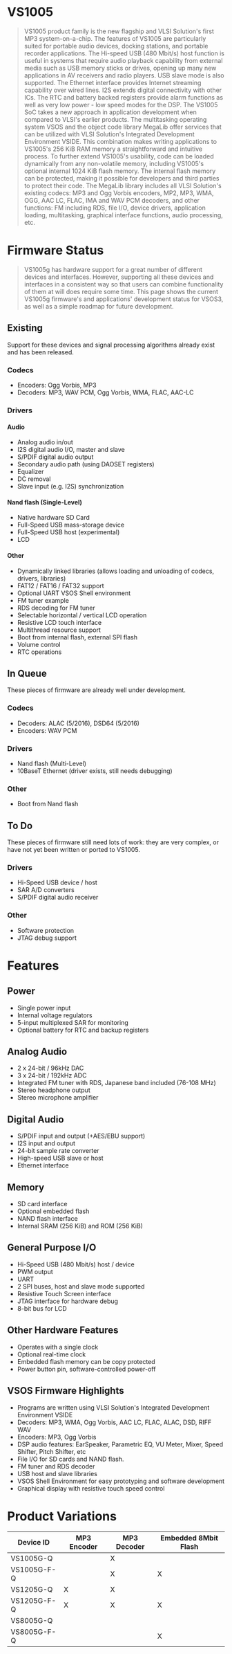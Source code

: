 # VS1005
> VS1005 product family is the new flagship and VLSI Solution's first MP3 system-on-a-chip.
> The features of VS1005 are particularly suited for portable audio devices, docking stations, and portable recorder applications.
> The Hi-speed USB (480 Mbit/s) host function is useful in systems that require audio playback capability from external media such as USB memory sticks or drives, opening up many new applications in AV receivers and radio players. USB slave mode is also supported.
> The Ethernet interface provides Internet streaming capability over wired lines. I2S extends digital connectivity with other ICs. The RTC and battery backed registers provide alarm functions as well as very low power - low speed modes for the DSP.
> The VS1005 SoC takes a new approach in application development when compared to VLSI's earlier products. The multitasking operating system VSOS and the object code library MegaLib offer services that can be utilized with VLSI Solution's Integrated Development Environment VSIDE. This combination makes writing applications to VS1005's 256 KiB RAM memory a straightforward and intuitive process. To further extend VS1005's usability, code can be loaded dynamically from any non-volatile memory, including VS1005's optional internal 1024 KiB flash memory. The internal flash memory can be protected, making it possible for developers and third parties to protect their code.
> The MegaLib library includes all VLSI Solution's existing codecs: MP3 and Ogg Vorbis encoders, MP2, MP3, WMA, OGG, AAC LC, FLAC, IMA and WAV PCM decoders, and other functions: FM including RDS, file I/O, device drivers, application loading, multitasking, graphical interface functions, audio processing, etc.

# Firmware Status
> VS1005g has hardware support for a great number of different devices and interfaces. However, supporting all these devices and interfaces in a consistent way so that users can combine functionality of them at will does require some time.
This page shows the current VS1005g firmware's and applications' development status for VSOS3, as well as a simple roadmap for future development.

## Existing
Support for these devices and signal processing algorithms already exist and has been released.
### Codecs
- Encoders: Ogg Vorbis, MP3
- Decoders: MP3, WAV PCM, Ogg Vorbis, WMA, FLAC, AAC-LC
### Drivers
#### Audio
- Analog audio in/out
- I2S digital audio I/O, master and slave
- S/PDIF digital audio output
- Secondary audio path (using DAOSET registers)
- Equalizer
- DC removal
- Slave input (e.g. I2S) synchronization
#### Nand flash (Single-Level)
- Native hardware SD Card
- Full-Speed USB mass-storage device
- Full-Speed USB host (experimental)
- LCD
#### Other
- Dynamically linked libraries (allows loading and unloading of codecs, drivers, libraries)
- FAT12 / FAT16 / FAT32 support
- Optional UART VSOS Shell environment
- FM tuner example
- RDS decoding for FM tuner
- Selectable horizontal / vertical LCD operation
- Resistive LCD touch interface
- Multithread resource support
- Boot from internal flash, external SPI flash
- Volume control
- RTC operations

## In Queue
These pieces of firmware are already well under development.
### Codecs
- Decoders: ALAC (5/2016), DSD64 (5/2016)
- Encoders: WAV PCM
### Drivers
- Nand flash (Multi-Level)
- 10BaseT Ethernet (driver exists, still needs debugging)
### Other
- Boot from Nand flash

## To Do
These pieces of firmware still need lots of work: they are very complex, or have not yet been written or ported to VS1005.
### Drivers
- Hi-Speed USB device / host
- SAR A/D converters
- S/PDIF digital audio receiver
### Other
- Software protection
- JTAG debug support


# Features
## Power
- Single power input
- Internal voltage regulators
- 5-input multiplexed SAR for monitoring
- Optional battery for RTC and backup registers

## Analog Audio
- 2 x 24-bit / 96kHz DAC
- 3 x 24-bit / 192kHz ADC
- Integrated FM tuner with RDS, Japanese band included (76-108 MHz)
- Stereo headphone output
- Stereo microphone amplifier

## Digital Audio
- S/PDIF input and output (+AES/EBU support)
- I2S input and output
- 24-bit sample rate converter
- High-speed USB slave or host
- Ethernet interface

## Memory
- SD card interface
- Optional embedded flash
- NAND flash interface
- Internal SRAM (256 KiB) and ROM (256 KiB)

## General Purpose I/O
- Hi-Speed USB (480 Mbit/s) host / device
- PWM output
- UART
- 2 SPI buses, host and slave mode supported
- Resistive Touch Screen interface
- JTAG interface for hardware debug
- 8-bit bus for LCD

## Other Hardware Features
- Operates with a single clock
- Optional real-time clock
- Embedded flash memory can be copy protected
- Power button pin, software-controlled power-off

## VSOS Firmware Highlights
- Programs are written using VLSI Solution's Integrated Development Environment VSIDE
- Decoders: MP3, WMA, Ogg Vorbis, AAC LC, FLAC, ALAC, DSD, RIFF WAV
- Encoders: MP3, Ogg Vorbis
- DSP audio features: EarSpeaker, Parametric EQ, VU Meter, Mixer, Speed Shifter, Pitch Shifter, etc
- File I/O for SD cards and NAND flash.
- FM tuner and RDS decoder
- USB host and slave libraries
- VSOS Shell Environment for easy prototyping and software development
- Graphical display with resistive touch speed control

# Product Variations
| Device ID | MP3 Encoder | MP3 Decoder | Embedded 8Mbit Flash |
| --------- | ----------- | ----------- | -------------------- |
| VS1005G-Q | 						| 			X 		| 										 |
| VS1005G-F-Q | 					| 			X 		| 						X 			 |
| VS1205G-Q | 			X 		| 			X 		| 										 |
| VS1205G-F-Q | 		X 		| 			X 		| 						X 			 |
| VS8005G-Q | 						| 						|											 |
| VS8005G-F-Q | 					|							|							X				 |
